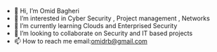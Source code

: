 - 👋 Hi, I’m Omid Bagheri
- 👀 I’m interested in Cyber Security , Project management , Networks
- 🌱 I’m currently learning Clouds and Enterprised Security
- 💞️ I’m looking to collaborate on Security and IT based projects
- 📫 How to reach me email:omidrb@gmail.com

<!---
omidrb/omidrb is a ✨ special ✨ repository because its `README.md` (this file) appears on your GitHub profile.
You can click the Preview link to take a look at your changes.
--->
